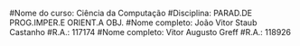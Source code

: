 #Nome do curso: Ciência da Computação
#Disciplina: PARAD.DE PROG.IMPER.E ORIENT.A OBJ. 
#Nome completo: João Vitor Staub Castanho
#R.A.: 117174
#Nome completo: Vitor Augusto Greff 
#R.A.: 118926
